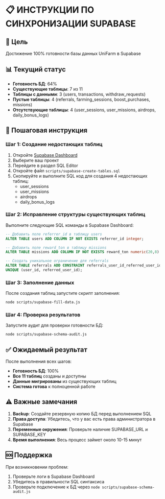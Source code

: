 # 📋 ИНСТРУКЦИИ ПО СИНХРОНИЗАЦИИ SUPABASE

## 🎯 Цель
Достижение 100% готовности базы данных UniFarm в Supabase

## 📊 Текущий статус
- **Готовность БД**: 64%
- **Существующие таблицы**: 7 из 11
- **Таблицы с данными**: 3 (users, transactions, withdraw_requests)
- **Пустые таблицы**: 4 (referrals, farming_sessions, boost_purchases, missions)
- **Отсутствующие таблицы**: 4 (user_sessions, user_missions, airdrops, daily_bonus_logs)

## 🚀 Пошаговая инструкция

### Шаг 1: Создание недостающих таблиц
1. Откройте [Supabase Dashboard](https://app.supabase.com)
2. Выберите ваш проект
3. Перейдите в раздел SQL Editor
4. Откройте файл `scripts/supabase-create-tables.sql`
5. Скопируйте и выполните SQL код для создания 4 недостающих таблиц:
   - user_sessions
   - user_missions
   - airdrops
   - daily_bonus_logs

### Шаг 2: Исправление структуры существующих таблиц
Выполните следующие SQL команды в Supabase Dashboard:

```sql
-- Добавить поле referrer_id в таблицу users
ALTER TABLE users ADD COLUMN IF NOT EXISTS referrer_id integer;

-- Добавить поле reward_ton в таблицу missions
ALTER TABLE missions ADD COLUMN IF NOT EXISTS reward_ton numeric(20,8) DEFAULT 0;

-- Создать уникальное ограничение для referrals
ALTER TABLE referrals ADD CONSTRAINT referrals_user_id_referred_user_id_key 
UNIQUE (user_id, referred_user_id);
```

### Шаг 3: Заполнение данных
После создания таблиц запустите скрипт заполнения:

```bash
node scripts/supabase-fill-data.js
```

### Шаг 4: Проверка результатов
Запустите аудит для проверки готовности БД:

```bash
node scripts/supabase-schema-audit.js
```

## ✅ Ожидаемый результат
После выполнения всех шагов:
- **Готовность БД**: 100%
- **Все 11 таблиц** созданы и доступны
- **Данные мигрированы** из существующих таблиц
- **Система готова** к полноценной работе

## ⚠️ Важные замечания
1. **Backup**: Создайте резервную копию БД перед выполнением SQL
2. **Права доступа**: Убедитесь, что у вас есть права администратора в Supabase
3. **Переменные окружения**: Проверьте наличие SUPABASE_URL и SUPABASE_KEY
4. **Время выполнения**: Весь процесс займет около 10-15 минут

## 🆘 Поддержка
При возникновении проблем:
1. Проверьте логи в Supabase Dashboard
2. Убедитесь в правильности SQL синтаксиса
3. Проверьте подключение к БД через `node scripts/supabase-schema-audit.js`